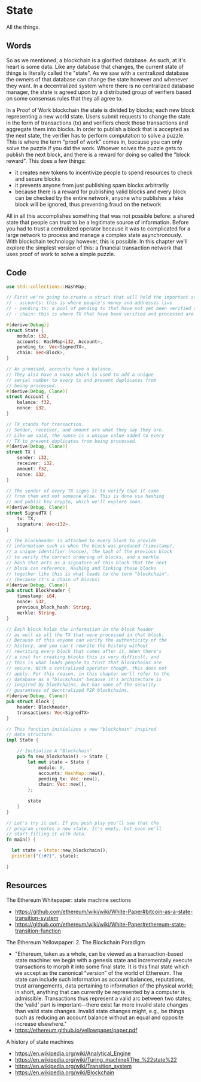 # State
All the things.

## Words

So as we mentioned, a blockchain is a glorified database. As such, at it's heart is some data. Like any database that changes, the current state of things is literally called the "state". As we saw with a centralized database the owners of that database can change the state however and whenever they want. In a decentralized system where there is no centralized database manager, the state is agreed upon by a distributed group of verifiers based on some consensus rules that they all agree to.

In a Proof of Work blockchain the state is divided by blocks; each new block representing a new world state. Users submit requests to change the state in the form of transactions (tx) and verifiers check those transactions and aggregate them into blocks. In order to publish a block that is accepted as the next state, the verifier has to perform computation to solve a puzzle. This is where the term "proof of work" comes in, because you can only solve the puzzle if you did the work. Whoever solves the puzzle gets to publish the next block, and there is a reward for doing so called the "block reward". This does a few things:
- it creates new tokens to incentivize people to spend resources to check and secure blocks
- it prevents anyone from just publishing spam blocks arbitrarily
- because there is a reward for publishing valid blocks and every block can be checked by the entire network, anyone who publishes a fake block will be ignored, thus preventing fraud on the network

All in all this accomplishes something that was not possible before: a shared state that people can trust to be a legitimate source of information. Before you had to trust a centralized operator because it was to complicated for a large network to process and manage a complex state asynchronously. With blockchain technology however, this is possible. In this chapter we'll explore the simplest version of this: a financial transaction network that uses proof of work to solve a simple puzzle. 


## Code

```rust
use std::collections::HashMap;

// First we're going to create a struct that will hold the important state data we want to keep our database functioning:
// - accounts: this is where people's money and addresses live
// - pending_tx: a pool of pending tx that have not yet been verified as legit or not
// - chain: this is where TX that have been verified and processed are stored. Think of it as the history, but rather than a bank telling you what your balance is, you can check the history to make sure everything is legit. 

#[derive(Debug)]
struct State {
    modulo: i32,
    accounts: HashMap<i32, Account>,
    pending_tx: Vec<SignedTX>,
    chain: Vec<Block>,
}

// As promised, accounts have a balance.
// They also have a nonce which is used to add a unique 
// serial number to every tx and prevent duplicates from
// being processed. 
#[derive(Debug, Clone)]
struct Account {
    balance: f32,
    nonce: i32,
}

// TX stands for transaction.
// Sender, receiver, and amount are what they say they are.
// Like we said, the nonce is a unique value added to every
// TX to prevent duplicates from being processed.
#[derive(Debug, Clone)]
struct TX {
    sender: i32,
    receiver: i32,
    amount: f32,
    nonce: i32,
}

// The sender of every TX signs it to verify that it came
// from them and not someone else. This is done via hashing
// and public key crypto, which we'll explore soon. 
#[derive(Debug, Clone)]
struct SignedTX {
    tx: TX,
    signature: Vec<i32>,
}

// The blockheader is attached to every block to provide
// information such as when the block was produced (timestamp),
// a unique identifier (nonce), the hash of the previous block
// to verify the correct ordering of blocks, and a merkle 
// hash that acts as a signature of this block that the next
// block can reference. Hashing and linking these blocks 
// together like this is what leads to the term "blockchain".
// (because it's a chain of blocks)
#[derive(Debug, Clone)]
pub struct Blockheader {
    timestamp: i64,
    nonce: i32, 
    previous_block_hash: String,  
    merkle: String,  
}

// Each block holds the information in the block header
// as well as all the TX that were processed in that block.
// Because of this anyone can verify the authenticity of the
// history, and you can't rewrite the history without 
// rewriting every block that comes after it. When there's
// a cost for creating blocks this is very difficult, and
// this is what leads people to trust that blockchains are
// secure. With a centralized operator though, this does not
// apply. For this reason, in this chapter we'll refer to the
// database as a "blockchain" because it's architecture is
// inspired by blockchains, but has none of the security
// guarantees of decntralized P2P blockchains.
#[derive(Debug, Clone)]
pub struct Block {
    header: Blockheader,
    transactions: Vec<SignedTX>
}

// This function initializes a new "blockchain" inspired
// data structure.
impl State {

    // Initialize A "Blockchain"
    pub fn new_blockchain() -> State {
        let mut state = State {
            modulo: 0,
            accounts: HashMap::new(),
            pending_tx: Vec::new(),
            chain: Vec::new(),
        };
    
        state
    }  
}

// Let's try it out. If you push play you'll see that the
// program creates a new state. It's empty, but soon we'll
// start filling it with data.
fn main() {

  let state = State::new_blockchain();
  println!("{:#?}", state);

}
```

## Resources

The Ethereum Whitepaper: state machine sections
- https://github.com/ethereum/wiki/wiki/White-Paper#bitcoin-as-a-state-transition-system
- https://github.com/ethereum/wiki/wiki/White-Paper#ethereum-state-transition-function

The Ethereum Yellowpaper: 2. The Blockchain Paradigm
- "Ethereum, taken as a whole, can be viewed as a
transaction-based state machine: we begin with a genesis
state and incrementally execute transactions to morph
it into some final state. It is this final state which we
accept as the canonical “version” of the world of Ethereum.
The state can include such information as account balances,
reputations, trust arrangements, data pertaining
to information of the physical world; in short, anything
that can currently be represented by a computer is admissible.
Transactions thus represent a valid arc between two
states; the ‘valid’ part is important—there exist far more
invalid state changes than valid state changes. Invalid state
changes might, e.g., be things such as reducing an account
balance without an equal and opposite increase elsewhere."
- https://ethereum.github.io/yellowpaper/paper.pdf

A history of state machines
- https://en.wikipedia.org/wiki/Analytical_Engine
- https://en.wikipedia.org/wiki/Turing_machine#The_%22state%22
- https://en.wikipedia.org/wiki/Transition_system
- https://en.wikipedia.org/wiki/Blockchain
